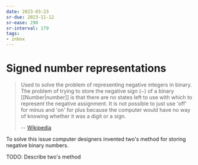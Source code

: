 ```yaml
---
date: 2023-03-23
sr-due: 2023-11-12
sr-ease: 290
sr-interval: 179
tags:
- inbox
---
```


# Signed number representations

> Used to solve the problem of representing negative integers in binary. The
> problem of trying to store the negative sign (−) of a binary [[Number|number]]
> is that there are no states left to use with which to represent the negative
> assignment. It is not possible to just use 'off' for minus and 'on' for plus
> because the computer would have no way of knowing whether it was a digit or a
> sign.
>
> --
> [Wikipedia](https://simple.wikipedia.org/wiki/Signed_number_representations)

To solve this issue computer designers invented two's method for storing
negative binary numbers.

TODO: Describe two's method
